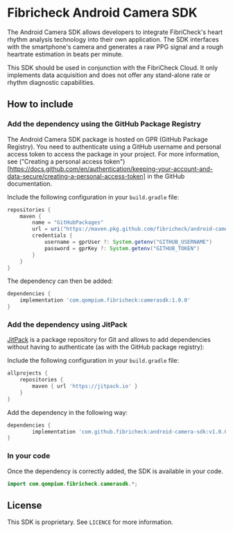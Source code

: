 # Fibricheck Android Camera SDK
The Android Camera SDK allows developers to integrate FibriCheck's heart rhythm analysis technology into their own application. The SDK interfaces with the smartphone's camera and generates a raw PPG signal and a rough heartrate estimation in beats per minute.

This SDK should be used in conjunction with the FibriCheck Cloud. It only implements data acquisition and does not offer any stand-alone rate or rhythm diagnostic capabilities.

## How to include

### Add the dependency using the GitHub Package Registry

The Android Camera SDK package is hosted on GPR (GitHub Package Registry). You need to authenticate using a GitHub username and personal access token to access the package in your project. For more information, see ("Creating a personal access token")[https://docs.github.com/en/authentication/keeping-your-account-and-data-secure/creating-a-personal-access-token] in the GitHub documentation.

Include the following configuration in your `build.gradle` file: 

```groovy
repositories {
    maven {
        name = "GitHubPackages"
        url = uri("https://maven.pkg.github.com/fibricheck/android-camera-sdk")
        credentials {
            username = gprUser ?: System.getenv("GITHUB_USERNAME")
            password = gprKey ?: System.getenv("GITHUB_TOKEN")
        }
    }
}
```

The dependency can then be added:

<!-- x-release-please-start-version -->
```groovy
dependencies {
    implementation 'com.qompium.fibricheck:camerasdk:1.0.0'
}
```
<!-- x-release-please-end -->

### Add the dependency using JitPack
[JitPack](https://jitpack.io) is a package repository for Git and allows to add dependencies without having to authenticate (as with the GitHub package registry):

Include the following configuration in your `build.gradle` file:
```groovy
allprojects {
    repositories {
        maven { url 'https://jitpack.io' }
    }
}
```

Add the dependency in the following way:
<!-- x-release-please-start-version -->
```groovy
dependencies {
        implementation 'com.github.fibricheck:android-camera-sdk:v1.0.0'
}
```
<!-- x-release-please-end -->

### In your code
Once the dependency is correctly added, the SDK is available in your code.

```java
import com.qompium.fibricheck.camerasdk.*;
```

## License
This SDK is proprietary. See `LICENCE` for more information.